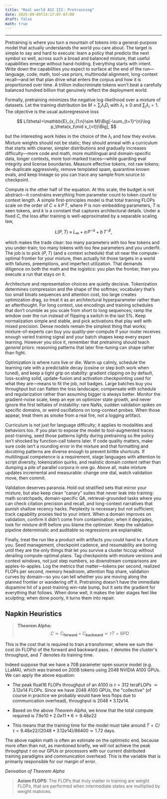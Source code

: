 ```yaml
---
title: "Real world ASI III: Pretraining"
date: 2025-09-05T14:17:07-07:00
draft: false
math: true
---
```



<!-- MathJax site-local init -->
<script>
window.MathJax = {
  tex: {
    inlineMath: [['$', '$'], ['\\(', '\\)']],
    displayMath: [['$$','$$'], ['\\[','\\]']]
  },
  options: {
    skipHtmlTags: ['script','noscript','style','textarea','pre','code']
  },
  svg: { fontCache: 'global' }
};
</script>
<script src="https://cdn.jsdelivr.net/npm/mathjax@3/es5/tex-svg.js" id="MathJax-script" async></script>

---

Pretraining is where you turn a mountain of tokens into a general-purpose model that actually understands the world you care about. The target is simple to say and hard to execute: learn a policy that predicts the next symbol so well, across such a broad and balanced mixture, that useful capabilities emerge without hand-holding. Everything starts with intent. Write down the capabilities you expect to surface at the end of the run—language, code, math, tool-use priors, multimodal alignment, long-context recall—and let that plan drive what enters the corpus and how it is proportioned over time. A trillion indiscriminate tokens won’t beat a carefully balanced hundred billion that genuinely reflect the deployment world.

Formally, pretraining minimizes the negative log-likelihood over a mixture of datasets. Let the training distribution be $M=\sum_{i}\lambda_i D_i$ with $\lambda_i\ge 0$ and $\sum_i \lambda_i=1$. The objective is the usual autoregressive loss

$$
L(\theta)=\mathbb{E}_{x_{1:n}\sim M}\Big[-\sum_{t=1}^{n}\log p_\theta(x_t\mid x_{<t})\Big],
$$

but the interesting work hides in the choice of the $\lambda_i$ and how they evolve. Mixture weights should not be static; they should anneal with a curriculum that starts with cleaner, simpler distributions and gradually increases difficulty—more code and math, more multilingual and domain-specific data, longer contexts, more tool-marked traces—while guarding eval integrity and license boundaries. Measure effective tokens, not raw tokens; de-duplicate aggressively, remove templated spam, quarantine known evals, and keep lineage so you can trace any sample from source to checkpoint.

Compute is the other half of the equation. At this scale, the budget is not abstract—it constrains everything from parameter count to token count to context length. A simple first-principles model is that total training FLOPs scale on the order of $C \approx k\,P\,T$, where $P$ is non-embedding parameters, $T$ is seen tokens, and $k$ is a constant that captures architectural details. Under a fixed $C$, the loss after training is well-approximated by a separable scaling law,

$$
L(P,T)\;\approx\;L_\infty + a\,P^{-\alpha} + b\,T^{-\beta},
$$

which makes the trade clear: too many parameters with too few tokens and you under-train; too many tokens with too few parameters and you underfit. The job is to pick $(P,T)$ (and a context schedule) that sit near the compute-optimal frontier for your mixture, then actually hit those targets in a world with failures, preemptions, and imperfect utilization. That demands diligence on both the math and the logistics: you plan the frontier, then you execute a run that stays on it.

Architecture and representation choices are quietly decisive. Tokenization determines compression and the shape of the softmax; vocabulary that’s too small bloats sequences and attention cost, too large creates optimization drag, so treat it as an architectural hyperparameter rather than an afterthought. For long context, use encodings and training schedules that don’t crumble as you scale from short to long sequences; ramp the window over the run instead of flipping a switch in the last 5%. Keep normalization simple and stable, and pick activations that play well with mixed precision. Dense models remain the simplest thing that works; mixture-of-experts can buy you quality-per-compute if your router receives enough varied training signal and your batch shapes keep every expert learning. However you slice it, remember that pretraining should teach *general* priors: reasoning patterns that later fine-tuning can shape rather than fight.

Optimization is where runs live or die. Warm up calmly, schedule the learning rate with a predictable decay (cosine or step both work when tuned), and keep a tight grip on stability: gradient clipping on by default, loss-scaling solid, update-fusion and activation checkpointing used for what they are—means to fit the job, not badges. Large batches buy you throughput but can flatten the loss landscape; compensate with schedule and regularization rather than assuming bigger is always better. Monitor the gradient-noise scale, keep an eye on optimizer state growth, and never ignore the first telltales of instability: rare NaNs, sudden validation spikes on specific domains, or weird oscillations on long-context probes. When those appear, treat them as smoke from a real fire, not a logging artifact.

Curriculum is not just for language difficulty; it applies to modalities and behaviors too. If you plan to expose the model to tool-augmented traces post-training, seed those patterns lightly during pretraining so the policy isn’t shocked by function-call tokens later. If code quality matters, make sure code isn’t a rounding error in the mixture and that formatting and docstring patterns are diverse enough to prevent brittle shortcuts. If multilingual competence is a requirement, stage languages with attention to script diversity, tokenization quirks, and realistic domain content rather than dumping a pile of parallel corpora in one go. Above all, make mixture updates incremental and measurable: change one dial, watch validation move, then commit.

Validation deserves paranoia. Hold out stratified sets that mirror your mixture, but also keep clean “canary” suites that never leak into training: math scratchpads, domain-specific QA, retrieval-grounded tasks where you can check citation precision and recall, and long-context narratives that punish shallow recency hacks. Perplexity is necessary but not sufficient; track capability proxies tied to your intent. When a domain improves on validation, confirm it didn’t come from contamination; when it degrades, look for mixture drift before you blame the optimizer. Keep the validation pipeline deterministic and auditable so regressions are explainable.

Finally, treat the run like a product with artifacts you could hand to a future you. Seed management, checkpoint cadence, and resumability are boring until they are the only things that let you survive a cluster hiccup without derailing compute-optimal plans. Tag checkpoints with mixture versions and context windows, not just step numbers, so downstream comparisons are apples-to-apples. Log the metrics that matter—tokens per second, realized FLOPs per second, memory headroom, attention flop share, validation curves by domain—so you can tell whether you are moving along the planned frontier or wandering off it. Pretraining doesn’t have the immediate dopamine hit of a post-training win-rate bump, but it sets the gradient for everything that follows. When done well, it makes the later stages feel like sculpting; when done poorly, it turns them into repair.

## Napkin Heuristics

> **Theorem Alpha:** $$C \simeq C_{\textbf{forward}} + C_{\textbf{backward}} \simeq \tau T = 6PD$$ 

This is the cost that is required to train a transformer, where we sum the cost (in FLOPs) of the forward and backward pass. $\tau$ denotes the cluster's throughput, and $T$ denotes its training time. 

Indeed suppose that we have a 70B parameter open source model (e.g. LLaMA), which was trained on 200B tokens using 2048 NVIDIA A100 GPUs. We can apply the above equation:

- The peak float16 FLOPs throughput of an A100 is $\tau = 312$ teraFLOPs $\simeq 3.12e14$ FLOPs. Since we have $2048$ A100 GPUs, the "collective" (of course in practice we probably would have less flops due to communication overhead), throughput is $2048 * 3.12e14$. 

- Based on the above  _Theorem Alpha_, we know that the total compute required is $7.9e10 * 2.0e11 * 6 = 9.48e22$

- This means that the training time for the model must take around $T = C / \tau = 9.48e22 / (2048 * 3.12e14) / 86400 \simeq 1.72$ days. 

The above napkin math is often an estimate on the optimistic end, because more often than not, as mentioned briefly, we will not achieve the peak throughput $\tau$ on our GPUs or processors with our current distributed training paradigms and communication overhead. This is the variable that is primarily responsible for our margin of error. 

_Derivation of Theorem Alpha_

> **Axiom FLOPS:** The FLOPs that truly matter in training are weight FLOPs, that are performed when intermediate states are multiplied by weight matrices. 

